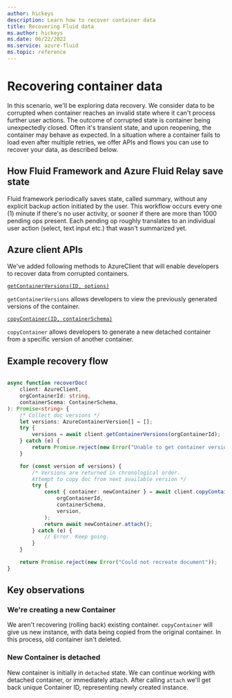 ```yaml
---
author: hickeys
description: Learn how to recover container data
title: Recovering Fluid data
ms.author: hickeys
ms.date: 06/22/2022
ms.service: azure-fluid
ms.topic: reference
---
```


# Recovering container data

In this scenario, we'll be exploring data recovery. We consider data to be corrupted when container reaches an invalid state where it can't process further user actions. The outcome of corrupted state is container being unexpectedly closed. Often it's transient state, and upon reopening, the container may behave as expected. In a situation where a container fails to load even after multiple retries, we offer APIs and flows you can use to recover your data, as described below.

## How Fluid Framework and Azure Fluid Relay save state

Fluid framework periodically saves state, called summary, without any explicit backup action initiated by the user. This workflow occurs every one (1) minute if there's no user activity, or sooner if there are more than 1000 pending ops present. Each pending op roughly translates to an individual user action (select, text input etc.) that wasn't summarized yet.

## Azure client APIs

We've added following methods to AzureClient that will enable developers to recover data from corrupted containers. 

[`getContainerVersions(ID, options)`](https://fluidframework.com/docs/apis/azure-client/azureclient#getcontainerversions-Method)

`getContainerVersions` allows developers to view the previously generated versions of the container.

[`copyContainer(ID, containerSchema)`](https://fluidframework.com/docs/apis/azure-client/azureclient#copycontainer-Method)

`copyContainer` allows developers to generate a new detached container from a specific version of another container.

## Example recovery flow

```typescript

async function recoverDoc(
    client: AzureClient,
    orgContainerId: string,
    containerScema: ContainerSchema,
): Promise<string> {
    /* Collect doc versions */
    let versions: AzureContainerVersion[] = [];
    try {
        versions = await client.getContainerVersions(orgContainerId);
    } catch (e) {
        return Promise.reject(new Error("Unable to get container versions."));
    }

    for (const version of versions) {
        /* Versions are returned in chronological order.
        Attempt to copy doc from next available version */
        try {
            const { container: newContainer } = await client.copyContainer(
                orgContainerId,
                containerSchema,
                version,
            );
            return await newContainer.attach();
        } catch (e) {
            // Error. Keep going.
        }
    }

    return Promise.reject(new Error("Could not recreate document"));
}

```

## Key observations

### We're creating a new Container

We aren't recovering (rolling back) existing container. `copyContainer` will give us new instance, with data being copied from the original container. In this process, old container isn't deleted.

### New Container is detached

 New container is initially in `detached` state. We can continue working with detached container, or immediately attach. After calling `attach` we'll get back unique Container ID, representing newly created instance.
